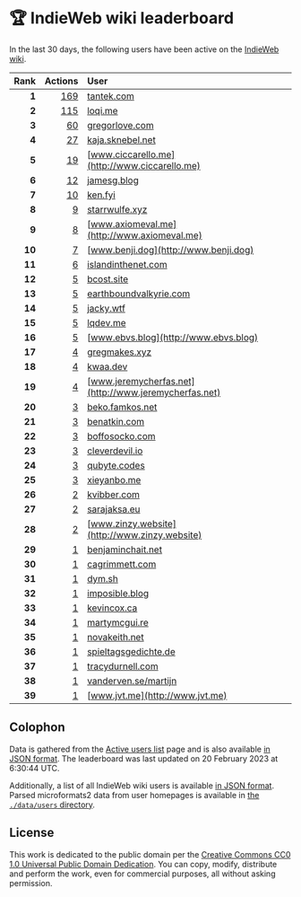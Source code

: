 # 🏆 IndieWeb wiki leaderboard

In the last 30 days, the following users have been active on the [IndieWeb wiki](https://indieweb.org).

| Rank | Actions | User |
|-----:|--------:|:-----|
| **1** | [169](https://indieweb.org/Special:Contributions/Tantek.com) | [tantek.com](http://tantek.com) |
| **2** | [115](https://indieweb.org/Special:Contributions/Loqi.me) | [loqi.me](http://loqi.me) |
| **3** | [60](https://indieweb.org/Special:Contributions/Gregorlove.com) | [gregorlove.com](http://gregorlove.com) |
| **4** | [27](https://indieweb.org/Special:Contributions/Kaja.sknebel.net) | [kaja.sknebel.net](http://kaja.sknebel.net) |
| **5** | [19](https://indieweb.org/Special:Contributions/Www.ciccarello.me) | [www.ciccarello.me](http://www.ciccarello.me) |
| **6** | [12](https://indieweb.org/Special:Contributions/Jamesg.blog) | [jamesg.blog](http://jamesg.blog) |
| **7** | [10](https://indieweb.org/Special:Contributions/Ken.fyi) | [ken.fyi](http://ken.fyi) |
| **8** | [9](https://indieweb.org/Special:Contributions/Starrwulfe.xyz) | [starrwulfe.xyz](http://starrwulfe.xyz) |
| **9** | [8](https://indieweb.org/Special:Contributions/Www.axiomeval.me) | [www.axiomeval.me](http://www.axiomeval.me) |
| **10** | [7](https://indieweb.org/Special:Contributions/Www.benji.dog) | [www.benji.dog](http://www.benji.dog) |
| **11** | [6](https://indieweb.org/Special:Contributions/Islandinthenet.com) | [islandinthenet.com](http://islandinthenet.com) |
| **12** | [5](https://indieweb.org/Special:Contributions/Bcost.site) | [bcost.site](http://bcost.site) |
| **13** | [5](https://indieweb.org/Special:Contributions/Earthboundvalkyrie.com) | [earthboundvalkyrie.com](http://earthboundvalkyrie.com) |
| **14** | [5](https://indieweb.org/Special:Contributions/Jacky.wtf) | [jacky.wtf](http://jacky.wtf) |
| **15** | [5](https://indieweb.org/Special:Contributions/Lqdev.me) | [lqdev.me](http://lqdev.me) |
| **16** | [5](https://indieweb.org/Special:Contributions/Www.ebvs.blog) | [www.ebvs.blog](http://www.ebvs.blog) |
| **17** | [4](https://indieweb.org/Special:Contributions/Gregmakes.xyz) | [gregmakes.xyz](http://gregmakes.xyz) |
| **18** | [4](https://indieweb.org/Special:Contributions/Kwaa.dev) | [kwaa.dev](http://kwaa.dev) |
| **19** | [4](https://indieweb.org/Special:Contributions/Www.jeremycherfas.net) | [www.jeremycherfas.net](http://www.jeremycherfas.net) |
| **20** | [3](https://indieweb.org/Special:Contributions/Beko.famkos.net) | [beko.famkos.net](http://beko.famkos.net) |
| **21** | [3](https://indieweb.org/Special:Contributions/Benatkin.com) | [benatkin.com](http://benatkin.com) |
| **22** | [3](https://indieweb.org/Special:Contributions/Boffosocko.com) | [boffosocko.com](http://boffosocko.com) |
| **23** | [3](https://indieweb.org/Special:Contributions/Cleverdevil.io) | [cleverdevil.io](http://cleverdevil.io) |
| **24** | [3](https://indieweb.org/Special:Contributions/Qubyte.codes) | [qubyte.codes](http://qubyte.codes) |
| **25** | [3](https://indieweb.org/Special:Contributions/Xieyanbo.me) | [xieyanbo.me](http://xieyanbo.me) |
| **26** | [2](https://indieweb.org/Special:Contributions/Kvibber.com) | [kvibber.com](http://kvibber.com) |
| **27** | [2](https://indieweb.org/Special:Contributions/Sarajaksa.eu) | [sarajaksa.eu](http://sarajaksa.eu) |
| **28** | [2](https://indieweb.org/Special:Contributions/Www.zinzy.website) | [www.zinzy.website](http://www.zinzy.website) |
| **29** | [1](https://indieweb.org/Special:Contributions/Benjaminchait.net) | [benjaminchait.net](http://benjaminchait.net) |
| **30** | [1](https://indieweb.org/Special:Contributions/Cagrimmett.com) | [cagrimmett.com](http://cagrimmett.com) |
| **31** | [1](https://indieweb.org/Special:Contributions/Dym.sh) | [dym.sh](http://dym.sh) |
| **32** | [1](https://indieweb.org/Special:Contributions/Imposible.blog) | [imposible.blog](http://imposible.blog) |
| **33** | [1](https://indieweb.org/Special:Contributions/Kevincox.ca) | [kevincox.ca](http://kevincox.ca) |
| **34** | [1](https://indieweb.org/Special:Contributions/Martymcgui.re) | [martymcgui.re](http://martymcgui.re) |
| **35** | [1](https://indieweb.org/Special:Contributions/Novakeith.net) | [novakeith.net](http://novakeith.net) |
| **36** | [1](https://indieweb.org/Special:Contributions/Spieltagsgedichte.de) | [spieltagsgedichte.de](http://spieltagsgedichte.de) |
| **37** | [1](https://indieweb.org/Special:Contributions/Tracydurnell.com) | [tracydurnell.com](http://tracydurnell.com) |
| **38** | [1](https://indieweb.org/Special:Contributions/Vanderven.se_martijn) | [vanderven.se/martijn](http://vanderven.se/martijn) |
| **39** | [1](https://indieweb.org/Special:Contributions/Www.jvt.me) | [www.jvt.me](http://www.jvt.me) |


## Colophon

Data is gathered from the [Active users list](https://indieweb.org/Special:ActiveUsers) page and is also available [in JSON format](https://github.com/jgarber623/indieweb-wiki-leaderboard/blob/main/data/leaderboard.json). The leaderboard was last updated on 20 February 2023 at 6:30:44 UTC.

Additionally, a list of all IndieWeb wiki users is available [in JSON format](https://github.com/jgarber623/indieweb-wiki-leaderboard/blob/main/data/users.json). Parsed microformats2 data from user homepages is available in [the `./data/users` directory](https://github.com/jgarber623/indieweb-wiki-leaderboard/blob/main/data/users).

## License

This work is dedicated to the public domain per the [Creative Commons CC0 1.0 Universal Public Domain Dedication](https://creativecommons.org/publicdomain/zero/1.0/). You can copy, modify, distribute and perform the work, even for commercial purposes, all without asking permission.
